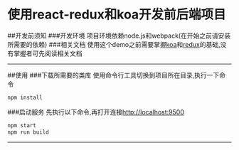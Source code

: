 # 使用react-redux和koa开发前后端项目

##开发前须知
###开发环境
项目环境依赖node.js和webpack(在开始之前请安装所需要的依赖)
###相关文档
使用这个demo之前需要掌握[koa](http://koajs.com/)和[redux](http://redux.js.org)的基础,没有掌握者可先阅读相关文档

----

##使用
###下载所需要的类库
使用命令行工具切换到项目所在目录,执行一下命令
```js
npm install
```
###启动服务
先执行以下命令,再打开连接[http://localhost:9500](http://localhost:9500)
```js
npm start
npm run build
```

----
